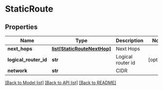 # StaticRoute

## Properties
Name | Type | Description | Notes
------------ | ------------- | ------------- | -------------
**next_hops** | [**list[StaticRouteNextHop]**](StaticRouteNextHop.md) | Next Hops | 
**logical_router_id** | **str** | Logical router id | [optional] 
**network** | **str** | CIDR | 

[[Back to Model list]](../README.md#documentation-for-models) [[Back to API list]](../README.md#documentation-for-api-endpoints) [[Back to README]](../README.md)

